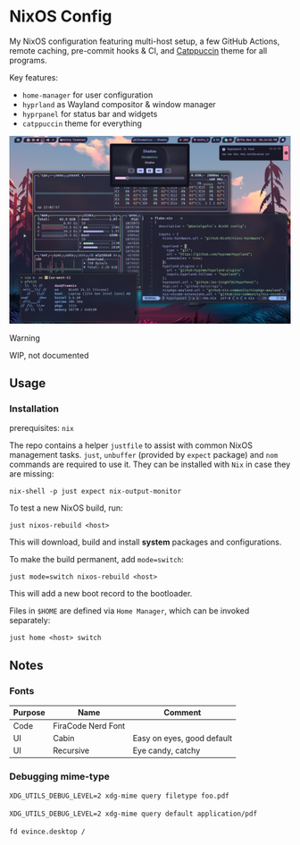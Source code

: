 # NixOS Config

My NixOS configuration featuring multi-host setup, a few GitHub Actions, remote caching, pre-commit hooks & CI, and [Catppuccin](https://catppuccin.com/) theme for all programs.

Key features:

- `home-manager` for user configuration
- `hyprland` as Wayland compositor & window manager
- `hyprpanel` for status bar and widgets
- `catppuccin` theme for everything

![assets/NixOS-rice.png](assets/NixOS-rice.png)

> [!WARNING]  
> WIP, not documented

## Usage

### Installation

prerequisites: `nix`

The repo contains a helper `justfile` to assist with common NixOS management tasks.
`just`, `unbuffer` (provided by `expect` package) and `nom` commands are required to use it. They can be installed with `Nix` in case they are missing:

```shell
nix-shell -p just expect nix-output-monitor
```

To test a new NixOS build, run:

```shell
just nixos-rebuild <host>
```

This will download, build and install **system** packages and configurations.

To make the build permanent, add `mode=switch`:

```shell
just mode=switch nixos-rebuild <host>
```

This will add a new boot record to the bootloader.

Files in `$HOME` are defined via `Home Manager`, which can be invoked separately:

```shell
just home <host> switch
```

## Notes

### Fonts

| Purpose | Name | Comment |
|----------|----------|-------|
| Code    | FiraCode Nerd Font | |
| UI    | Cabin   | Easy on eyes, good default |
| UI    | Recursive  | Eye candy, catchy |

### Debugging mime-type

```shell
XDG_UTILS_DEBUG_LEVEL=2 xdg-mime query filetype foo.pdf

XDG_UTILS_DEBUG_LEVEL=2 xdg-mime query default application/pdf

fd evince.desktop /
```
